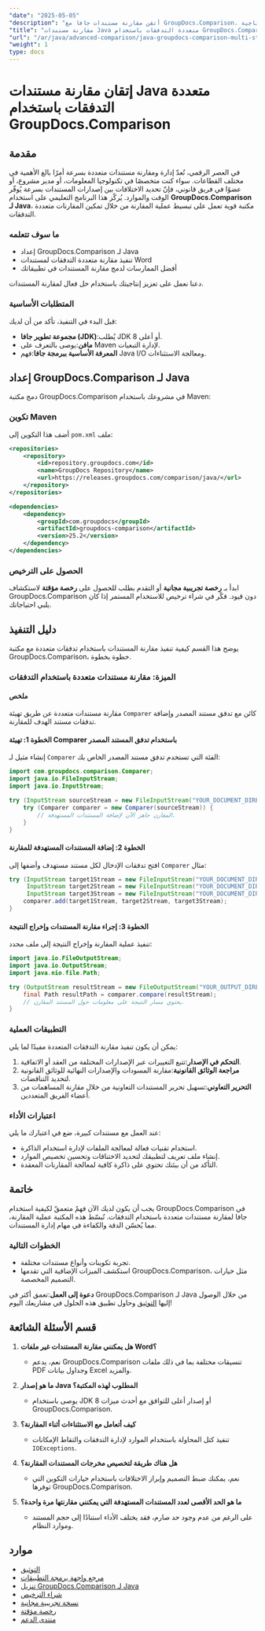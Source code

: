 ```yaml
---
"date": "2025-05-05"
"description": "أتقن مقارنة مستندات جافا مع GroupDocs.Comparison. تعلم كيفية مقارنة مستندات متعددة بكفاءة باستخدام التدفقات لتحسين الإنتاجية."
"title": "مقارنة مستندات Java متعددة التدفقات باستخدام GroupDocs.Comparison - دليل شامل"
"url": "/ar/java/advanced-comparison/java-groupdocs-comparison-multi-stream-document-guide/"
"weight": 1
type: docs
---
```

# إتقان مقارنة مستندات Java متعددة التدفقات باستخدام GroupDocs.Comparison

## مقدمة

في العصر الرقمي، تُعدّ إدارة ومقارنة مستندات متعددة بسرعة أمرًا بالغ الأهمية في مختلف القطاعات. سواء كنت متخصصًا في تكنولوجيا المعلومات، أو مدير مشروع، أو عضوًا في فريق قانوني، فإنّ تحديد الاختلافات بين إصدارات المستندات بسرعة يُوفّر الوقت والموارد. يُركّز هذا البرنامج التعليمي على استخدام **GroupDocs.Comparison لـ Java**، مكتبة قوية تعمل على تبسيط عملية المقارنة من خلال تمكين المقارنات متعددة التدفقات.

### ما سوف تتعلمه
- إعداد GroupDocs.Comparison لـ Java
- تنفيذ مقارنة متعددة التدفقات لمستندات Word
- أفضل الممارسات لدمج مقارنة المستندات في تطبيقاتك

دعنا نعمل على تعزيز إنتاجيتك باستخدام حل فعال لمقارنة المستندات.

### المتطلبات الأساسية

قبل البدء في التنفيذ، تأكد من أن لديك:
- **مجموعة تطوير جافا (JDK)**:يُطلب JDK 8 أو أعلى.
- **مافن**:يوصى بالتعرف على Maven لإدارة التبعيات.
- **المعرفة الأساسية ببرمجة جافا**:فهم Java I/O ومعالجة الاستثناءات.

## إعداد GroupDocs.Comparison لـ Java

دمج مكتبة GroupDocs.Comparison في مشروعك باستخدام Maven:

### تكوين Maven
أضف هذا التكوين إلى `pom.xml` ملف:

```xml
<repositories>
    <repository>
        <id>repository.groupdocs.com</id>
        <name>GroupDocs Repository</name>
        <url>https://releases.groupdocs.com/comparison/java/</url>
    </repository>
</repositories>

<dependencies>
    <dependency>
        <groupId>com.groupdocs</groupId>
        <artifactId>groupdocs-comparison</artifactId>
        <version>25.2</version>
    </dependency>
</dependencies>
```

### الحصول على الترخيص
ابدأ بـ **رخصة تجريبية مجانية** أو التقدم بطلب للحصول على **رخصة مؤقتة** لاستكشاف GroupDocs.Comparison دون قيود. فكّر في شراء ترخيص للاستخدام المستمر إذا كان يلبي احتياجاتك.

## دليل التنفيذ

يوضح هذا القسم كيفية تنفيذ مقارنة المستندات باستخدام تدفقات متعددة مع مكتبة GroupDocs.Comparison، خطوة بخطوة.

### الميزة: مقارنة مستندات متعددة باستخدام التدفقات

#### ملخص
مقارنة مستندات متعددة عن طريق تهيئة `Comparer` كائن مع تدفق مستند المصدر وإضافة تدفقات مستند الهدف للمقارنة.

#### الخطوة 1: تهيئة Comparer باستخدام تدفق المستند المصدر
إنشاء مثيل لـ `Comparer` الفئة التي تستخدم تدفق مستند المصدر الخاص بك:

```java
import com.groupdocs.comparison.Comparer;
import java.io.FileInputStream;
import java.io.InputStream;

try (InputStream sourceStream = new FileInputStream("YOUR_DOCUMENT_DIRECTORY/SOURCE_WORD")) {
    try (Comparer comparer = new Comparer(sourceStream)) {
        // المقارن جاهز الآن لإضافة المستندات المستهدفة.
    }
}
```

#### الخطوة 2: إضافة المستندات المستهدفة للمقارنة
افتح تدفقات الإدخال لكل مستند مستهدف وأضفها إلى `Comparer` مثال:

```java
try (InputStream target1Stream = new FileInputStream("YOUR_DOCUMENT_DIRECTORY/TARGET1_WORD"),
     InputStream target2Stream = new FileInputStream("YOUR_DOCUMENT_DIRECTORY/TARGET2_WORD"),
     InputStream target3Stream = new FileInputStream("YOUR_DOCUMENT_DIRECTORY/TARGET3_WORD")) {
    comparer.add(target1Stream, target2Stream, target3Stream);
}
```

#### الخطوة 3: إجراء مقارنة المستندات وإخراج النتيجة
تنفيذ عملية المقارنة وإخراج النتيجة إلى ملف محدد:

```java
import java.io.FileOutputStream;
import java.io.OutputStream;
import java.nio.file.Path;

try (OutputStream resultStream = new FileOutputStream("YOUR_OUTPUT_DIRECTORY/CompareMultipleDocumentsResult")) {
    final Path resultPath = comparer.compare(resultStream);
    // يحتوي مسار النتيجة على معلومات حول المستند المقارن.
}
```

### التطبيقات العملية

يمكن أن يكون تنفيذ مقارنة التدفقات المتعددة مفيدًا لما يلي:
1. **التحكم في الإصدار**:تتبع التغييرات عبر الإصدارات المختلفة من العقد أو الاتفاقية.
2. **مراجعة الوثائق القانونية**:مقارنة المسودات والإصدارات النهائية للوثائق القانونية لتحديد التناقضات.
3. **التحرير التعاوني**:تسهيل تحرير المستندات التعاونية من خلال مقارنة المساهمات من أعضاء الفريق المتعددين.

### اعتبارات الأداء
عند العمل مع مستندات كبيرة، ضع في اعتبارك ما يلي:
- استخدام تقنيات فعالة لمعالجة الملفات لإدارة استخدام الذاكرة.
- إنشاء ملف تعريف لتطبيقك لتحديد الاختناقات وتحسين تخصيص الموارد.
- التأكد من أن بيئتك تحتوي على ذاكرة كافية لمعالجة المقارنات المعقدة.

## خاتمة

يجب أن يكون لديك الآن فهمٌ متعمقٌ لكيفية استخدام GroupDocs.Comparison في جافا لمقارنة مستندات متعددة باستخدام التدفقات. تُبسّط هذه المكتبة عملية المقارنة، مما يُحسّن الدقة والكفاءة في مهام إدارة المستندات.

### الخطوات التالية
- تجربة تكوينات وأنواع مستندات مختلفة.
- استكشف الميزات الإضافية التي تقدمها GroupDocs.Comparison، مثل خيارات التصميم المخصصة.

**دعوة إلى العمل**:تعمق أكثر في GroupDocs.Comparison لـ Java من خلال الوصول إليها [التوثيق](https://docs.groupdocs.com/comparison/java/) وحاول تطبيق هذه الحلول في مشاريعك اليوم!

## قسم الأسئلة الشائعة

1. **هل يمكنني مقارنة المستندات غير ملفات Word؟**
   - نعم، يدعم GroupDocs.Comparison تنسيقات مختلفة بما في ذلك ملفات PDF وجداول بيانات Excel والمزيد.

2. **ما هو إصدار Java المطلوب لهذه المكتبة؟**
   - يوصى باستخدام JDK 8 أو إصدار أعلى للتوافق مع أحدث ميزات GroupDocs.Comparison.

3. **كيف أتعامل مع الاستثناءات أثناء المقارنة؟**
   - تنفيذ كتل المحاولة باستخدام الموارد لإدارة التدفقات والتقاط الإمكانات `IOExceptions`.

4. **هل هناك طريقة لتخصيص مخرجات المستندات المقارنة؟**
   - نعم، يمكنك ضبط التصميم وإبراز الاختلافات باستخدام خيارات التكوين التي توفرها GroupDocs.Comparison.

5. **ما هو الحد الأقصى لعدد المستندات المستهدفة التي يمكنني مقارنتها مرة واحدة؟**
   - على الرغم من عدم وجود حد صارم، فقد يختلف الأداء استنادًا إلى حجم المستند وموارد النظام.

## موارد
- [التوثيق](https://docs.groupdocs.com/comparison/java/)
- [مرجع واجهة برمجة التطبيقات](https://reference.groupdocs.com/comparison/java/)
- [تنزيل GroupDocs.Comparison لـ Java](https://releases.groupdocs.com/comparison/java/)
- [شراء الترخيص](https://purchase.groupdocs.com/buy)
- [نسخة تجريبية مجانية](https://releases.groupdocs.com/comparison/java/)
- [رخصة مؤقتة](https://purchase.groupdocs.com/temporary-license/)
- [منتدى الدعم](https://forum.groupdocs.com/c/comparison)